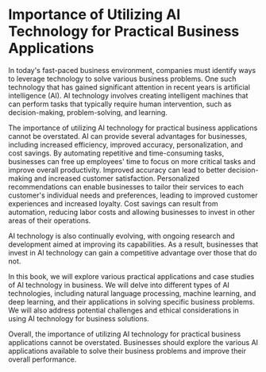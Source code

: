 Importance of Utilizing AI Technology for Practical Business Applications
=======================================================================================

In today's fast-paced business environment, companies must identify ways to leverage technology to solve various business problems. One such technology that has gained significant attention in recent years is artificial intelligence (AI). AI technology involves creating intelligent machines that can perform tasks that typically require human intervention, such as decision-making, problem-solving, and learning.

The importance of utilizing AI technology for practical business applications cannot be overstated. AI can provide several advantages for businesses, including increased efficiency, improved accuracy, personalization, and cost savings. By automating repetitive and time-consuming tasks, businesses can free up employees' time to focus on more critical tasks and improve overall productivity. Improved accuracy can lead to better decision-making and increased customer satisfaction. Personalized recommendations can enable businesses to tailor their services to each customer's individual needs and preferences, leading to improved customer experiences and increased loyalty. Cost savings can result from automation, reducing labor costs and allowing businesses to invest in other areas of their operations.

AI technology is also continually evolving, with ongoing research and development aimed at improving its capabilities. As a result, businesses that invest in AI technology can gain a competitive advantage over those that do not.

In this book, we will explore various practical applications and case studies of AI technology in business. We will delve into different types of AI technologies, including natural language processing, machine learning, and deep learning, and their applications in solving specific business problems. We will also address potential challenges and ethical considerations in using AI technology for business solutions.

Overall, the importance of utilizing AI technology for practical business applications cannot be overstated. Businesses should explore the various AI applications available to solve their business problems and improve their overall performance.
